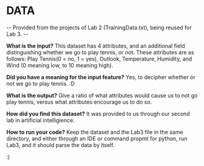 # DATA
--  Provided from the projects of Lab 2 (TrainingData.txt), being reused for Lab 3.  --

**What is the input?** This dataset has 4 attributes, and an additional field distinguishing whether we go to play tennis, or not. These attributes are as follows: Play Tennis(0 = no, 1 = yes), Outlook, Temperature, Humidity, and Wind (0 meaning low, to 10 meaning high).

**Did you have a meaning for the input feature?** Yes, to decipher whether or not we go to play tennis. :D

**What is the output?** Give a ratio of what attributes would cause us to not go play tennis, versus what attributes encourage us to do so.

**How did you find this dataset?** It was provided to us through our second lab in artificial intelligience. 

**How to run your code?** Keep the dataset and the Lab3 file in the same directory, and either through an IDE or command propmt for python, run Lab3, and it should parse the data by itself. 

:)
